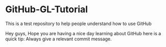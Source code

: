 # GitHub-GL-Tutorial
This is a test repository to help people understand how to use GitHub

Hey guys, Hope you are having a nice day learning about GitHub here is a quick tip: Always give a relevant commit message.
